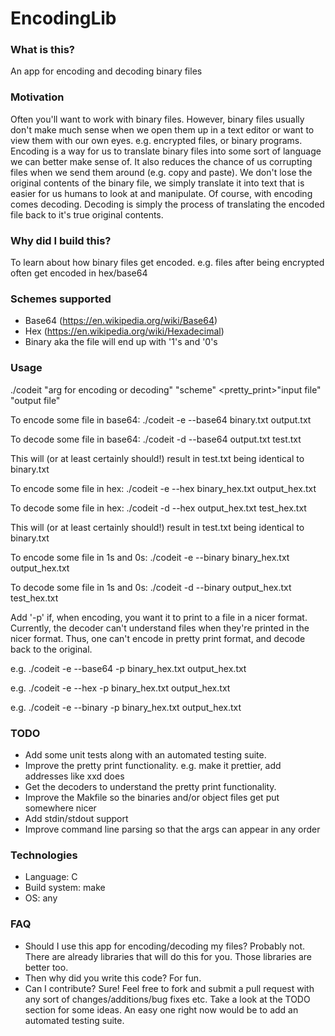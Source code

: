 # EncodingLib

### What is this? 
An app for encoding and decoding binary files 

### Motivation
Often you'll want to work with binary files. However, binary files usually don't make much sense when we open them up in 
a text editor or want to view them with our own eyes. e.g. encrypted files, or binary programs. Encoding is a way for us to 
translate binary files into some sort of language we can better make sense of. It also reduces the chance of us 
corrupting files when we send them around (e.g. copy and paste). We don't lose the original
contents of the binary file, we simply translate it into text that is easier for us humans to
look at and manipulate. Of course, with encoding comes decoding. Decoding is simply the process
of translating the encoded file back to it's true original contents.

### Why did I build this?
To learn about how binary files get encoded. e.g. files after being encrypted often get encoded
in hex/base64

### Schemes supported
- Base64 (https://en.wikipedia.org/wiki/Base64)
- Hex (https://en.wikipedia.org/wiki/Hexadecimal)
- Binary aka the file will end up with '1's and '0's

### Usage
./codeit "arg for encoding or decoding" "scheme" <pretty_print>"input file" "output file"

To encode some file in base64:
./codeit -e --base64 binary.txt output.txt

To decode some file in base64:
./codeit -d --base64 output.txt test.txt

This will (or at least certainly should!) result in test.txt being identical to binary.txt

To encode some file in hex:
./codeit -e --hex binary_hex.txt output_hex.txt

To decode some file in hex:
./codeit -d --hex output_hex.txt test_hex.txt

This will (or at least certainly should!) result in test.txt being identical to binary.txt

To encode some file in 1s and 0s:
./codeit -e --binary binary_hex.txt output_hex.txt

To decode some file in 1s and 0s:
./codeit -d --binary output_hex.txt test_hex.txt

Add '-p' if, when encoding, you want it to print to a file in a nicer format. Currently, the
decoder can't understand files when they're printed in the nicer format. Thus, one can't encode
in pretty print format, and decode back to the original.

e.g.  ./codeit -e --base64 -p binary_hex.txt output_hex.txt

e.g.  ./codeit -e --hex -p binary_hex.txt output_hex.txt

e.g.  ./codeit -e --binary -p binary_hex.txt output_hex.txt


### TODO
- Add some unit tests along with an automated testing suite.
- Improve the pretty print functionality. e.g. make it prettier, add addresses like xxd does
- Get the decoders to understand the pretty print functionality.
- Improve the Makfile so the binaries and/or object files get put somewhere nicer
- Add stdin/stdout support
- Improve command line parsing so that the args can appear in any order

### Technologies 
- Language: C
- Build system: make
- OS: any

### FAQ
- Should I use this app for encoding/decoding my files? Probably not. There are already libraries that will do this for you.
  Those libraries are better too.
- Then why did you write this code? For fun.
- Can I contribute? Sure! Feel free to fork and submit a pull request with any sort of
  changes/additions/bug fixes etc. Take a look at the TODO section for some ideas. An easy one
  right now would be to add an automated testing suite.
